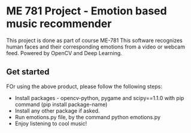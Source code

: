 # ME 781 Project - Emotion based music recommender
This project is done as part of course ME-781
This software recognizes human faces and their corresponding emotions from a video or webcam feed. Powered by OpenCV and Deep Learning.


## Get started
FOr using the above product, please follow the following steps:
* Install packages -  opencv-python, pygame and scipy==1.1.0 with pip command (pip install package-name)
* Install any other package if asked.
* Run emotions.py file, by the command python emotions.py
* Enjoy listening to cool music!
